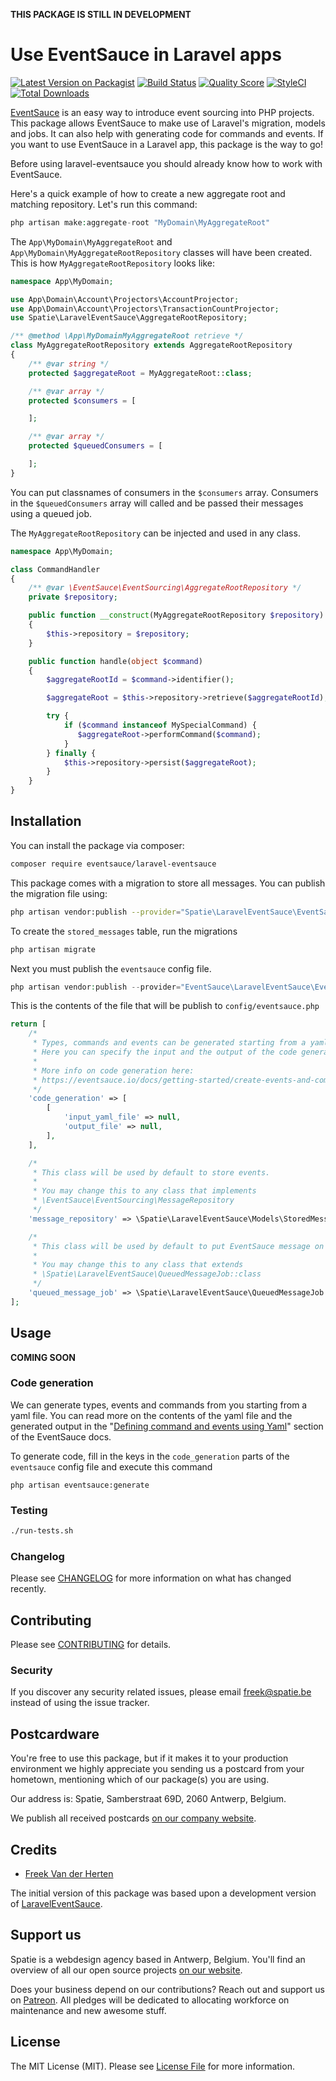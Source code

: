 **THIS PACKAGE IS STILL IN DEVELOPMENT**

# Use EventSauce in Laravel apps

[![Latest Version on Packagist](https://img.shields.io/packagist/v/spatie/laravel-eventsauce.svg?style=flat-square)](https://packagist.org/packages/spatie/laravel-eventsauce)
[![Build Status](https://img.shields.io/travis/spatie/laravel-eventsauce/master.svg?style=flat-square)](https://travis-ci.org/spatie/laravel-eventsauce)
[![Quality Score](https://img.shields.io/scrutinizer/g/spatie/laravel-eventsauce.svg?style=flat-square)](https://scrutinizer-ci.com/g/spatie/laravel-eventsauce)
[![StyleCI](https://github.styleci.io/repos/166579998/shield?branch=master)](https://github.styleci.io/repos/166579998)
[![Total Downloads](https://img.shields.io/packagist/dt/spatie/laravel-eventsauce.svg?style=flat-square)](https://packagist.org/packages/spatie/laravel-eventsauce)

[EventSauce](https://eventsauce.io/) is an easy way to introduce event sourcing into PHP projects.  This package allows EventSauce to make use of Laravel's migration, models and jobs. It can also help with generating code for commands and events. If you want to use EventSauce in a Laravel app, this package is the way to go!

Before using laravel-eventsauce you should already know how to work with EventSauce.

Here's a quick example of how to create a new aggregate root and matching repository. Let's run this command:

```php
php artisan make:aggregate-root "MyDomain\MyAggregateRoot"
```

The `App\MyDomain\MyAggregateRoot` and `App\MyDomain\MyAggregateRootRepository` classes will have been created. This is how `MyAggregateRootRepository` looks like:

```php
namespace App\MyDomain;

use App\Domain\Account\Projectors\AccountProjector;
use App\Domain\Account\Projectors\TransactionCountProjector;
use Spatie\LaravelEventSauce\AggregateRootRepository;

/** @method \App\MyDomainMyAggregateRoot retrieve */
class MyAggregateRootRepository extends AggregateRootRepository
{
    /** @var string */
    protected $aggregateRoot = MyAggregateRoot::class;

    /** @var array */
    protected $consumers = [

    ];

    /** @var array */
    protected $queuedConsumers = [

    ];
}
```

You can put classnames of consumers in the `$consumers` array. Consumers in the `$queuedConsumers` array will called and be passed their messages using a queued job.

The `MyAggregateRootRepository` can be injected and used in any class.

```php
namespace App\MyDomain;

class CommandHandler
{
    /** @var \EventSauce\EventSourcing\AggregateRootRepository */
    private $repository;

    public function __construct(MyAggregateRootRepository $repository)
    {
        $this->repository = $repository;
    }

    public function handle(object $command)
    {
        $aggregateRootId = $command->identifier();

        $aggregateRoot = $this->repository->retrieve($aggregateRootId);

        try {
            if ($command instanceof MySpecialCommand) {
               $aggregateRoot->performCommand($command);
            } 
        } finally {
            $this->repository->persist($aggregateRoot);
        }
    }
}
```

## Installation

You can install the package via composer:

```bash
composer require eventsauce/laravel-eventsauce
```

This package comes with a migration to store all messages. You can publish the migration file using:

```bash
php artisan vendor:publish --provider="Spatie\LaravelEventSauce\EventSauceServiceProvider" --tag="migrations"
```

To create the `stored_messages` table, run the migrations

```bash
php artisan migrate
```

Next you must publish the `eventsauce` config file.

```php
php artisan vendor:publish --provider="EventSauce\LaravelEventSauce\EventSauceServiceProvider" --tag="config"
```

This is the contents of the file that will be publish to `config/eventsauce.php`

```php
return [
    /*
     * Types, commands and events can be generated starting from a yaml file.
     * Here you can specify the input and the output of the code generation.
     *
     * More info on code generation here:
     * https://eventsauce.io/docs/getting-started/create-events-and-commands
     */
    'code_generation' => [
        [
            'input_yaml_file' => null,
            'output_file' => null,
        ],
    ],

    /*
     * This class will be used by default to store events.
     *
     * You may change this to any class that implements
     * \EventSauce\EventSourcing\MessageRepository
     */
    'message_repository' => \Spatie\LaravelEventSauce\Models\StoredMessage::class,

    /*
     * This class will be used by default to put EventSauce message on the queued
     *
     * You may change this to any class that extends
     * \Spatie\LaravelEventSauce\QueuedMessageJob::class
     */
    'queued_message_job' => \Spatie\LaravelEventSauce\QueuedMessageJob::class,
];
```

## Usage

**COMING SOON**

### Code generation

We can generate types, events and commands from you starting from a yaml file. You can read more on the contents of the yaml file and the generated output in the "[Defining command and events using Yaml](https://eventsauce.io/docs/getting-started/create-events-and-commands/)" section of the EventSauce docs.

To generate code, fill in the keys in the `code_generation` parts of the `eventsauce` config file and execute this command

```
php artisan eventsauce:generate
```

### Testing

``` bash
./run-tests.sh
```

### Changelog

Please see [CHANGELOG](CHANGELOG.md) for more information on what has changed recently.

## Contributing

Please see [CONTRIBUTING](CONTRIBUTING.md) for details.

### Security

If you discover any security related issues, please email freek@spatie.be instead of using the issue tracker.

## Postcardware

You're free to use this package, but if it makes it to your production environment we highly appreciate you sending us a postcard from your hometown, mentioning which of our package(s) you are using.

Our address is: Spatie, Samberstraat 69D, 2060 Antwerp, Belgium.

We publish all received postcards [on our company website](https://spatie.be/en/opensource/postcards).


## Credits

- [Freek Van der Herten](https://github.com/freekmurze)

The initial version of this package was based upon a development version of [LaravelEventSauce](https://github.com/EventSaucePHP/LaravelEventSauce).

## Support us

Spatie is a webdesign agency based in Antwerp, Belgium. You'll find an overview of all our open source projects [on our website](https://spatie.be/opensource).

Does your business depend on our contributions? Reach out and support us on [Patreon](https://www.patreon.com/spatie). 
All pledges will be dedicated to allocating workforce on maintenance and new awesome stuff.

## License

The MIT License (MIT). Please see [License File](LICENSE.md) for more information.
